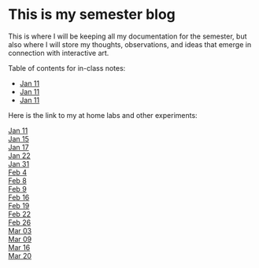 # This is my semester blog

This is where I will be keeping all my documentation for the semester, but also where I will store my thoughts, observations, and ideas that emerge in connection with interactive art.

Table of contents for in-class notes:

- [Jan 11](20230111_classnotes.md)
- [Jan 11](20230111_classnotes.md)
- [Jan 11](20230111_classnotes.md)

Here is the link to my at home labs and other experiments:

[Jan 11](20230111_classmeeting.html)  
[Jan 15](20230115_athomekit1.html)  
[Jan 17](20230117_athomekit2.html)  
[Jan 22](20230122_athomekit3.html)  
[Jan 31](20230131_athomekit3and4.html)  
[Feb 4](20230204_athomekit4B.html)  
[Feb 8](20230208_athomekit5A.html)  
[Feb 9](20230209_athomekit5B.html)  
[Feb 16](20230216_midtermproject.html)  
[Feb 19](20230219_midtermproject.html)  
[Feb 22](20230222_midtermproject.html)  
[Feb 26](20230226_midtermproject.html)  
[Mar 03](20230303_midtermproject.html)  
[Mar 09](20230309_midtermproject.html)  
[Mar 16](20230316_finalproject.html)  
[Mar 20](20230320_finalproject.html)  
